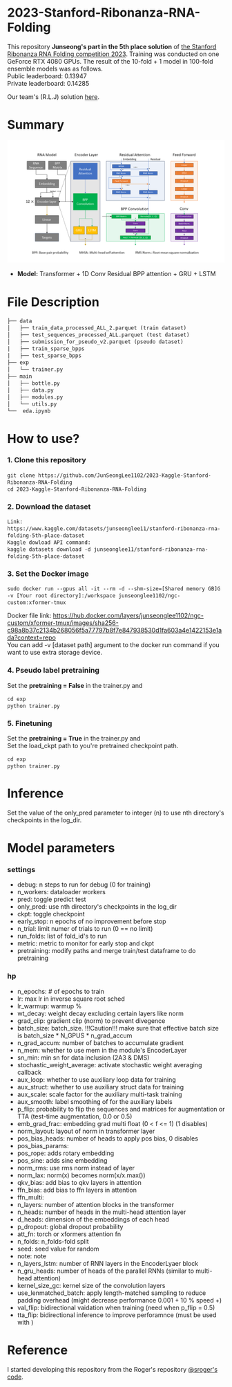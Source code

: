 # 2023-Stanford-Ribonanza-RNA-Folding
This repository <b>Junseong's part in the 5th place solution</b> of [the Stanford Ribonanza RNA Folding competition 2023](https://www.kaggle.com/competitions/stanford-ribonanza-rna-folding/overview). Training was conducted on one GeForce RTX 4080 GPUs. The result of the 10-fold + 1 model in 100-fold ensemble models was as follows.  
Public leaderboard: 0.13947  
Private leaderboard: 0.14285

Our team's (R.L.J) solution [here](https://www.kaggle.com/competitions/stanford-ribonanza-rna-folding/discussion/460250).

# Summary
![Junseong's model structure](documents/junseong_model_figure.png)
* <b>Model:</b> Transformer + 1D Conv Residual BPP attention + GRU + LSTM


# File Description
```
├── data
│   ├── train_data_processed_ALL_2.parquet (train dataset)
│   ├── test_sequences_processed_ALL.parquet (test dataset)
│   ├── submission_for_pseudo_v2.parquet (pseudo dataset)
|   ├── train_sparse_bpps
|   ├── test_sparse_bpps
├── exp
│   └── trainer.py
├── main
│   ├── bottle.py
│   ├── data.py
│   ├── modules.py
│   └── utils.py
└──  eda.ipynb
```
  
  
# How to use?
### 1. Clone this repository  
```
git clone https://github.com/JunSeongLee1102/2023-Kaggle-Stanford-Ribonanza-RNA-Folding
cd 2023-Kaggle-Stanford-Ribonanza-RNA-Folding
```
### 2. Download the dataset
```
Link: 
https://www.kaggle.com/datasets/junseonglee11/stanford-ribonanza-rna-folding-5th-place-dataset
Kaggle dowload API command: 
kaggle datasets download -d junseonglee11/stanford-ribonanza-rna-folding-5th-place-dataset
```
### 3. Set the Docker image
```
sudo docker run --gpus all -it --rm -d --shm-size=[Shared memory GB]G -v [Your root directory]:/workspace junseonglee1102/ngc-custom:xformer-tmux
```
Docker file link: https://hub.docker.com/layers/junseonglee1102/ngc-custom/xformer-tmux/images/sha256-c98a8b37c2134b268056f5a77797b8f7e847938530d1fa603a4e1422153e1ada?context=repo  
You can add -v [dataset path] argument to the docker run command if you want to use extra storage device.

### 4. Pseudo label pretraining
Set the <b>pretraining = False</b> in the trainer.py and 
```
cd exp
python trainer.py
```
### 5. Finetuning
Set the <b>pretraining = True</b> in the trainer.py and   
Set the load_ckpt path to you're pretrained checkpoint path.
```
cd exp
python trainer.py
```
# Inference
Set the value of the only_pred parameter to integer (n) to use nth directory's checkpoints in the log_dir.

# Model parameters
### settings
- debug: n steps to run for debug (0 for training)
- n_workers: dataloader workers
- pred: toggle predict test
- only_pred: use nth directory's checkpoints in the log_dir
- ckpt: toggle checkpoint
- early_stop: n epochs of no improvement before stop
- n_trial: limit numer of trials to run (0 == no limit)
- run_folds: list of fold_id's to run
- metric: metric to monitor for early stop and ckpt
- pretraining: modify paths and merge train/test dataframe to do pretraining

### hp
- n_epochs: # of epochs to train
- lr: max lr in inverse square root sched
- lr_warmup: warmup %
- wt_decay: weight decay excluding certain layers like norm
- grad_clip: gradient clip (norm) to prevent divegence
- batch_size: batch_size. !!!Caution!!! make sure that effective batch size is batch_size * N_GPUS * n_grad_accum
- n_grad_accum: number of batches to accumulate gradient
- n_mem: whether to use mem in the module's EncoderLayer
- sn_min: min sn for data inclusion (2A3 & DMS)
- stochastic_weight_average: activate stochastic weight averaging callback
- aux_loop: whether to use auxiliary loop data for training
- aux_struct: whether to use auxiliary struct data for training
- aux_scale: scale factor for the auxiliary multi-task training
- aux_smooth: label smoothing of for the auxiliary labels
- p_flip: probability to flip the sequences and matrices for augmentation or TTA (test-time augmentation, 0.0 or 0.5)
- emb_grad_frac: embedding grad multi float (0 < f <= 1) (1 disables)
- norm_layout: layout of norm in transformer layer
- pos_bias_heads: number of heads to apply pos bias, 0 disables
- pos_bias_params:
- pos_rope: adds rotary embedding
- pos_sine: adds sine embedding
- norm_rms: use rms norm instead of layer
- norm_lax: norm(x) becomes norm(x/x.max())
- qkv_bias: add bias to qkv layers in attention
- ffn_bias: add bias to ffn layers in attention
- ffn_multi:
- n_layers: number of attention blocks in the transformer
- n_heads: number of heads in the multi-head attention layer
- d_heads: dimension of the embeddings of each head
- p_dropout: global dropout probability
- att_fn: torch or xformers attention fn
- n_folds: n_folds-fold split
- seed: seed value for random 
- note: note
- n_layers_lstm: number of RNN layers in the EncoderLyaer block
- n_gru_heads: number of heads of the parallel RNNs (similar to multi-head attention)
- kernel_size_gc: kernel size of the convolution layers
- use_lenmatched_batch: apply length-matched sampling to reduce padding overhead (might decrease performance 0.001 + 10 % speed +)
- val_flip: bidirectional vaidation when training (need when p_flip = 0.5)
- tta_flip: bidirectional inference to improve perforamnce (must be used with )

# Reference
I started developing this repository from the Roger's repository [@sroger's code](https://github.com/s-rog/StanfordRibonanza2023).

